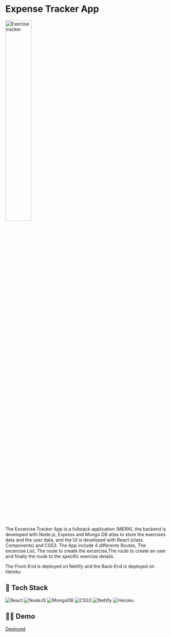 # Expense Tracker App

<img src="https://res.cloudinary.com/mike88/image/upload/v1641107298/Excercise_Tracker_bdsfer.jpg" title="Excercise Tracker" alt="Exercise tracker" width="40%"/>

The Excercise Tracker App is a fullstack application (MERN), the backend is developed with Node.js, Express and Mongo DB atlas to store the exercises data and the user data, and the UI is developed with React (class Components) and CSS3.
The App include 4 differents Routes, The excercise List, The route to create the excercise,The route to create an user and finally the route to the specific exercise details.

The Front-End is deployed on Netlify and the Back-End is deployed on Heroku




## 🥞 Tech Stack

![React](https://img.shields.io/badge/react-%2320232a.svg?style=for-the-badge&logo=react&logoColor=%2361DAFB)
![NodeJS](https://img.shields.io/badge/node.js-6DA55F?style=for-the-badge&logo=node.js&logoColor=white)
![MongoDB](https://img.shields.io/badge/MongoDB-%234ea94b.svg?style=for-the-badge&logo=mongodb&logoColor=white)
![CSS3](https://img.shields.io/badge/css3-%231572B6.svg?style=for-the-badge&logo=css3&logoColor=white)
![Netlify](https://img.shields.io/badge/netlify-%23000000.svg?style=for-the-badge&logo=netlify&logoColor=#00C7B7)
![Heroku](https://img.shields.io/badge/heroku-%23430098.svg?style=for-the-badge&logo=heroku&logoColor=white)



## 🚀🚀 Demo

<a href="https://goofy-shaw-cc8e19.netlify.app/">Deployed</a> 








